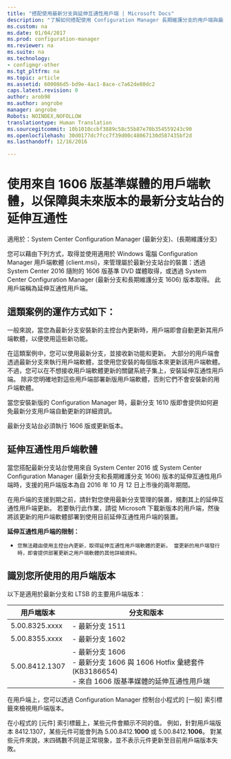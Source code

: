 ```yaml
---
title: "搭配使用最新分支與延伸互通性用戶端 | Microsoft Docs"
description: "了解如何搭配使用 Configuration Manager 長期維護分支的用戶端與最新分支站台。"
ms.custom: na
ms.date: 01/04/2017
ms.prod: configuration-manager
ms.reviewer: na
ms.suite: na
ms.technology:
- configmgr-other
ms.tgt_pltfrm: na
ms.topic: article
ms.assetid: 600086d5-bd9e-4ac1-8ace-c7a62de80dc2
caps.latest.revision: 0
author: arob98
ms.author: angrobe
manager: angrobe
Robots: NOINDEX,NOFOLLOW
translationtype: Human Translation
ms.sourcegitcommit: 10b1010ccbf3889c58c55b87e70b354559243c90
ms.openlocfilehash: 30d0177dc7fcc7f39d00c48067130d587435bf2d
ms.lasthandoff: 12/16/2016

---
```

# <a name="use-the-client-software-from-the-version-1606-baseline-media-for-extended-interoperability-with-future-versions-of-a-current-branch-site"></a>使用來自 1606 版基準媒體的用戶端軟體，以保障與未來版本的最新分支站台的延伸互通性

適用於：System Center Configuration Manager (最新分支)、(長期維護分支)  

您可以藉由下列方式，取得並使用適用於 Windows 電腦 Configuration Manager 用戶端軟體 (client.msi)，來管理屬於最新分支站台的裝置：透過 System Center 2016 隨附的 1606 版基準 DVD 媒體取得，或透過 System Center Configuration Manager (最新分支和長期維護分支 1606) 版本取得。 此用戶端稱為延伸互通性用戶端。

## <a name="how-this-scenario-works"></a>這類案例的運作方式如下：
一般來說，當您為最新分支安裝新的主控台內更新時，用戶端即會自動更新其用戶端軟體，以便使用這些新功能。

在這類案例中，您可以使用最新分支，並接收新功能和更新。 大部分的用戶端會透過最新分支來執行用戶端軟體，並使用您安裝的每個版本來更新該用戶端軟體。 不過，您可以在不想接收用戶端軟體更新的關鍵系統子集上，安裝延伸互通性用戶端。 除非您明確地對這些用戶端部署新版用戶端軟體，否則它們不會安裝新的用戶端軟體。

當您安裝新版的 Configuration Manager 時，最新分支 1610 版即會提供如何避免最新分支用戶端自動更新的詳細資訊。

最新分支站台必須執行 1606 版或更新版本。

## <a name="the-extended-interoperability-client-software"></a>延伸互通性用戶端軟體
當您搭配最新分支站台使用來自 System Center 2016 或 System Center Configuration Manager (最新分支和長期維護分支 1606) 版本的延伸互通性用戶端時，支援的用戶端版本為自 2016 年 10 月 12 日上市後的兩年期間。

在用戶端的支援到期之前，請針對您使用最新分支管理的裝置，規劃其上的延伸互通性用戶端更新。 若要執行此作業，請從 Microsoft 下載新版本的用戶端，然後將該更新的用戶端軟體部署到使用目前延伸互通性用戶端的裝置。

**延伸互通性用戶端的限制：**
-     您無法藉由使用主控台內更新，取得延伸互通性用戶端軟體的更新。 當更新的用戶端發行時，即會提供部署更新之用戶端軟體的其他詳細資料。

## <a name="identify-the-client-version-you-use"></a>識別您所使用的用戶端版本
以下是適用於最新分支和 LTSB 的主要用戶端版本：

|用戶端版本|分支和版本 |  
|----------------|---------------------|
|5.00.8325.xxxx |    - 最新分支 1511|
|5.00.8355.xxxx    |- 最新分支 1602|
|5.00.8412.1307    |- 最新分支 1606 </br> - 最新分支 1606 與 1606 Hotfix 彙總套件 (KB3186654)</br>- 來自 1606 版基準媒體的延伸互通性用戶端|  

在用戶端上，您可以透過 Configuration Manager 控制台小程式的 [一般] 索引標籤來檢視用戶端版本。

在小程式的 [元件] 索引標籤上，某些元件會顯示不同的值。 例如，針對用戶端版本 8412.1307，某些元件可能會列為 5.00.8412.**1000** 或 5.00.8412.**1006**。  對某些元件來說，末四碼數不同是正常現象，並不表示元件更新至目前用戶端版本失敗。

